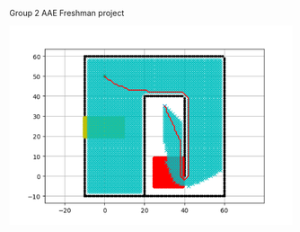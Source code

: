 Group 2 AAE Freshman project

![Task 1 - figure](https://github.com/Alex-Shun-kit-YEUNG/AAE-Freshman-projuct-group-2/blob/main/week6_task1-figure.png?raw=true)
